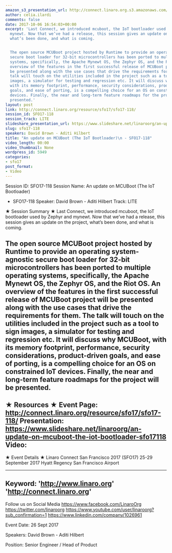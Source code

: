```yaml
---
amazon_s3_presentation_url: http://connect.linaro.org.s3.amazonaws.com/sfo17/Presentations/SFO17-118%20-%20mcuboot%20followup.pdf
author: celia.ilardi
comments: false
date: 2017-10-06 16:54:03+00:00
excerpt: 'Last Connect, we introduced mcuboot, the IoT bootloader used by Zephyr and
  mynewt. Now that we’ve had a release, this session gives an update on the project,
  what’s been done, and what is coming.


  The open source MCUBoot project hosted by Runtime to provide an operating system-agnostic
  secure boot loader for 32-bit microcontrollers has been ported to multiple operating
  systems, specifically, the Apache Mynewt OS, the Zephyr OS, and the Riot OS. An
  overview of the features in the first successful release of MCUBoot project will
  be presented along with the use cases that drive the requirements for them. The
  talk will touch on the utilities included in the project such as a tool to sign
  images, a simulator for testing and regression etc. It will discuss why MCUBoot,
  with its memory footprint, performance, security considerations, product-driven
  goals, and ease of porting, is a compelling choice for an OS on constrained IoT
  devices. Finally, the near and long-term feature roadmaps for the project will be
  presented.'
layout: post
link: http://connect.linaro.org/resource/sfo17/sfo17-118/
session_id: SFO17-118
session_track: LITE
slideshare_presentation_url: https://www.slideshare.net/linaroorg/an-update-on-mcuboot-the-iot-bootloader-sfo17118
slug: sfo17-118
speakers: David Brown - Aditi Hilbert
title: "An update on MCUBoot (The IoT Bootloader)\n - SFO17-118"
video_length: 00:00
video_thumbnail: None
wordpress_id: 5949
categories:
- sfo17
post_format:
- Video
---
```


Session ID: SFO17-118
Session Name: An update on MCUBoot (The IoT Bootloader)
 - SFO17-118
Speaker: David Brown - Aditi Hilbert
Track: LITE


★ Session Summary ★
Last Connect, we introduced mcuboot, the IoT bootloader used by Zephyr and mynewt. Now that we’ve had a release, this session gives an update on the project, what’s been done, and what is coming.

The open source MCUBoot project hosted by Runtime to provide an operating system-agnostic secure boot loader for 32-bit microcontrollers has been ported to multiple operating systems, specifically, the Apache Mynewt OS, the Zephyr OS, and the Riot OS. An overview of the features in the first successful release of MCUBoot project will be presented along with the use cases that drive the requirements for them. The talk will touch on the utilities included in the project such as a tool to sign images, a simulator for testing and regression etc. It will discuss why MCUBoot, with its memory footprint, performance, security considerations, product-driven goals, and ease of porting, is a compelling choice for an OS on constrained IoT devices. Finally, the near and long-term feature roadmaps for the project will be presented.
---------------------------------------------------
★ Resources ★
Event Page: http://connect.linaro.org/resource/sfo17/sfo17-118/
Presentation: https://www.slideshare.net/linaroorg/an-update-on-mcuboot-the-iot-bootloader-sfo17118
Video: 
 ---------------------------------------------------

★ Event Details ★
Linaro Connect San Francisco 2017 (SFO17)
25-29 September 2017
Hyatt Regency San Francisco Airport

---------------------------------------------------
Keyword: 
'http://www.linaro.org'
'http://connect.linaro.org'
---------------------------------------------------
Follow us on Social Media
https://www.facebook.com/LinaroOrg
https://twitter.com/linaroorg
https://www.youtube.com/user/linaroorg?sub_confirmation=1
https://www.linkedin.com/company/1026961

Event Date: 26 Sept 2017

Speakers: David Brown - Aditi Hilbert

Position: Senior Engineer / Head of Product
